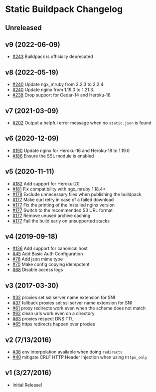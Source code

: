 # Static Buildpack Changelog

## Unreleased

## v9 (2022-06-09)

* [#243](https://github.com/heroku/heroku-buildpack-static/pull/243) Buildpack is officially deprecated

## v8 (2022-05-19)

* [#240](https://github.com/heroku/heroku-buildpack-static/pull/240) Update ngx_mruby from 2.2.3 to 2.2.4.
* [#240](https://github.com/heroku/heroku-buildpack-static/pull/240) Update nginx from 1.19.0 to 1.21.3.
* [#238](https://github.com/heroku/heroku-buildpack-static/pull/238) Drop support for Cedar-14 and Heroku-16.

## v7 (2021-03-09)

* [#202](https://github.com/heroku/heroku-buildpack-static/pull/202) Output a helpful error message when no `static.json` is found

## v6 (2020-12-09)

* [#190](https://github.com/heroku/heroku-buildpack-static/pull/190) Update nginx for Heroku-16 and Heroku-18 to 1.19.0
* [#186](https://github.com/heroku/heroku-buildpack-static/pull/186) Ensure the SSL module is enabled

## v5 (2020-11-11)

* [#182](https://github.com/heroku/heroku-buildpack-static/pull/182) Add support for Heroku-20
* [#181](https://github.com/heroku/heroku-buildpack-static/pull/181) Fix compatibility with ngx_mruby 1.18.4+
* [#178](https://github.com/heroku/heroku-buildpack-static/pull/178) Exclude unnecessary files when publishing the buildpack
* [#177](https://github.com/heroku/heroku-buildpack-static/pull/177) Make curl retry in case of a failed download
* [#177](https://github.com/heroku/heroku-buildpack-static/pull/177) Fix the printing of the installed nginx version
* [#177](https://github.com/heroku/heroku-buildpack-static/pull/177) Switch to the recommended S3 URL format
* [#177](https://github.com/heroku/heroku-buildpack-static/pull/177) Remove unused archive caching
* [#177](https://github.com/heroku/heroku-buildpack-static/pull/177) Fail the build early on unsupported stacks

## v4 (2019-09-18)

* [#136](https://github.com/heroku/heroku-buildpack-static/pull/136) Add support for canonical host
* [#45](https://github.com/heroku/heroku-buildpack-static/pull/45) Add Basic Auth Configuration
* [#78](https://github.com/heroku/heroku-buildpack-static/pull/78) Add json mime type
* [#70](https://github.com/heroku/heroku-buildpack-static/pull/70) Make config copying idempotent
* [#68](https://github.com/heroku/heroku-buildpack-static/pull/68) Disable access logs

## v3 (2017-03-30)

* [#32](https://github.com/heroku/heroku-buildpack-static/pull/32) proxies set ssl server name extension for SNI
* [#37](https://github.com/heroku/heroku-buildpack-static/pull/47) fallback proxies set ssl server name extension for SNI
* [#61](https://github.com/heroku/heroku-buildpack-static/pull/61) proxy redirects work even when the scheme does not match
* [#62](https://github.com/heroku/heroku-buildpack-static/pull/62) clean urls work even on a directory
* [#63](https://github.com/heroku/heroku-buildpack-static/pull/63) proxies respect DNS TTL
* [#65](https://github.com/heroku/heroku-buildpack-static/pull/65) https redirects happen over proxies

## v2 (7/13/2016)

* [#36](https://github.com/heroku/heroku-buildpack-static/pull/36) env interpolation available when doing `redirects`
* [#40](https://github.com/heroku/heroku-buildpack-static/pull/40) mitigate CRLF HTTP Header Injection when using `https_only`

## v1 (3/27/2016)

* Initial Release!
